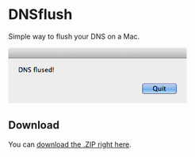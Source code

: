 DNSflush
========

Simple way to flush your DNS on a Mac.

![Dialog with success status](images/dialog.png "This is what you see if it succeeded")


Download
--------

You can [download the .ZIP right here](https://github.com/harianus/DNSflush/archive/master.zip).